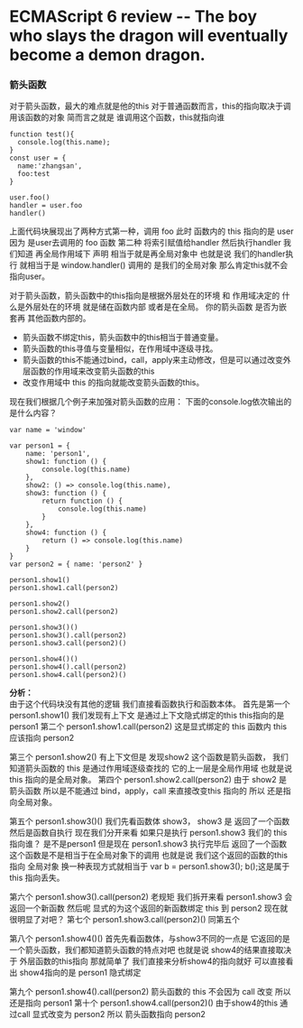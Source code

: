 # ECMAScript 6 review -- The boy who slays the dragon will eventually become a demon dragon.


### 箭头函数
对于箭头函数，最大的难点就是他的this
对于普通函数而言，this的指向取决于调用该函数的对象 简而言之就是 谁调用这个函数，this就指向谁
```
function test(){
  console.log(this.name);
}
const user = {
  name:'zhangsan',
  foo:test
}

user.foo()
handler = user.foo
handler()

```
上面代码块展现出了两种方式第一种，调用 foo 此时 函数内的 this 指向的是 user 因为 是user去调用的 foo 函数
第二种 将索引赋值给handler 然后执行handler 我们知道 再全局作用域下 声明 相当于就是再全局对象中 也就是说
我们的handler执行 就相当于是 window.handler() 调用的 是我们的全局对象 那么肯定this就不会指向user。


对于箭头函数，箭头函数中的this指向是根据外层处在的环境 和 作用域决定的
什么是外层处在的环境 就是储在函数内部 或者是在全局。 你的箭头函数 是否为嵌套再 其他函数内部的。
+ 箭头函数不绑定this，箭头函数中的this相当于普通变量。
+ 箭头函数的this寻值与变量相似，在作用域中逐级寻找。
+ 箭头函数的this不能通过bind，call，apply来主动修改，但是可以通过改变外层函数的作用域来改变箭头函数的this
+ 改变作用域中 this 的指向就能改变箭头函数的this。
      
现在我们根据几个例子来加强对箭头函数的应用：
下面的console.log依次输出的是什么内容？
```
var name = 'window'

var person1 = {
    name: 'person1',
    show1: function () {
        console.log(this.name)
    },
    show2: () => console.log(this.name),
    show3: function () {
        return function () {
            console.log(this.name)
        }
    },
    show4: function () {
        return () => console.log(this.name)
    }
}
var person2 = { name: 'person2' }

person1.show1()
person1.show1.call(person2)

person1.show2()
person1.show2.call(person2)

person1.show3()()
person1.show3().call(person2)
person1.show3.call(person2)()

person1.show4()()
person1.show4().call(person2)
person1.show4.call(person2)()
```
**分析：**  
由于这个代码块没有其他的逻辑 我们直接看函数执行和函数本体。
首先是第一个 person1.show1() 我们发现有上下文 是通过上下文隐式绑定的this this指向的是person1
第二个 person1.show1.call(person2) 这是显式绑定的 this 函数内 this 应该指向 person2 

第三个 person1.show2() 有上下文但是 发现show2 这个函数是箭头函数， 我们知道箭头函数的 this 是通过作用域逐级查找的 它的上一层是全局作用域 也就是说 this 指向的是全局对象。
第四个 person1.show2.call(person2) 由于 show2 是箭头函数 所以是不能通过 bind，apply，call 来直接改变this 指向的 所以 还是指向全局对象。

第五个 person1.show3()() 我们先看函数体 show3， show3 是 返回了一个函数 然后是函数自执行 现在我们分开来看 如果只是执行 person1.show3 我们的 this 指向谁？ 是不是person1
但是现在 person1.show3 执行完毕后 返回了一个函数 这个函数是不是相当于在全局对象下的调用 也就是说 我们这个返回的函数的this 指向 全局对象 换一种表现方式就相当于 
var b = person1.show3(); b();这是属于 this 指向丢失。

第六个 person1.show3().call(person2) 老规矩 我们拆开来看  person1.show3 会返回一个新函数 然后呢 显式的为这个返回的新函数绑定 this 到 person2 现在就很明显了对吧？
第七个 person1.show3.call(person2)() 同第五个

第八个 person1.show4()() 首先先看函数体，与show3不同的一点是 它返回的是一个箭头函数，我们都知道箭头函数的特点对吧 也就是说 show4的结果直接取决于 外层函数的this指向
那就简单了 我们直接来分析show4的指向就好 可以直接看出 show4指向的是 person1 隐式绑定

第九个 person1.show4().call(person2) 箭头函数的 this 不会因为 call 改变 所以还是指向 person1
第十个 person1.show4.call(person2)() 由于show4的this 通过call 显式改变为 person2 所以 箭头函数指向 person2
























